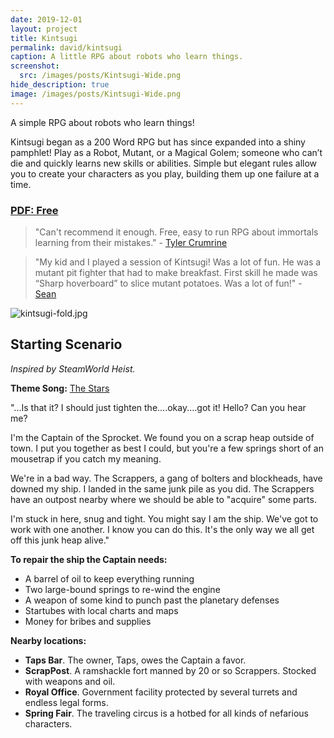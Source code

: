 ```yaml
---
date: 2019-12-01
layout: project
title: Kintsugi
permalink: david/kintsugi
caption: A little RPG about robots who learn things.
screenshot:
  src: /images/posts/Kintsugi-Wide.png
hide_description: true
image: /images/posts/Kintsugi-Wide.png
---
```


A simple RPG about robots who learn things!

Kintsugi began as a 200 Word RPG but has since expanded into a shiny pamphlet! Play as a Robot, Mutant, or a Magical Golem; someone who can’t die and quickly learns new skills or abilities. Simple but elegant rules allow you to create your characters as you play, building them up one failure at a time. 

<div class="row centerButtons">
  <div class="col-md-6 col-12">
<a class="btn wyrd-btn" href="https://gum.co/bmUI" target="_blank"><h3>PDF: Free</h3></a>
  </div>
</div>

> "Can't recommend it enough. Free, easy to run RPG about immortals learning from their mistakes." - [Tyler Crumrine](https://mobile.twitter.com/uhcoolguy)

> "My kid and I played a session of Kintsugi! Was a lot of fun. He was a mutant pit fighter that had to make breakfast. First skill he made was “Sharp hoverboard” to slice mutant potatoes. Was a lot of fun!" - [Sean](https://twitter.com/HypatiasAngst/status/1238978186110808064)

![kintsugi-fold.jpg]({{site.url}}/images/posts/kintsugi-fold.jpg)

## Starting Scenario
_Inspired by SteamWorld Heist._

**Theme Song:** [The Stars](https://steampoweredgiraffe.bandcamp.com/track/the-stars)

"...Is that it? I should just tighten the....okay....got it! Hello? Can you hear me?

I'm the Captain of the Sprocket. We found you on a scrap heap outside of town. I put you together as best I could, but you're a few springs short of an mousetrap if you catch my meaning. 

We're in a bad way. The Scrappers, a gang of bolters and blockheads, have downed my ship. I landed in the same junk pile as you did. The Scrappers have an outpost nearby where we should be able to "acquire" some parts.

I'm stuck in here, snug and tight. You might say I am the ship. We've got to work with one another. I know you can do this. It's the only way we all get off this junk heap alive."

**To repair the ship the Captain needs:**
 * A barrel of oil to keep everything running
 * Two large-bound springs to re-wind the engine
 * A weapon of some kind to punch past the planetary defenses
 * Startubes with local charts and maps
 * Money for bribes and supplies

**Nearby locations:**
 * **Taps Bar**. The owner, Taps, owes the Captain a favor.
 * **ScrapPost**. A ramshackle fort manned by 20 or so Scrappers. Stocked with weapons and oil.
 * **Royal Office**. Government facility protected by several turrets and endless legal forms.
 * **Spring Fair**. The traveling circus is a hotbed for all kinds of nefarious characters.
